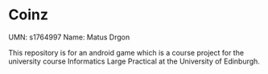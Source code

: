 # Coinz
UMN: s1764997     Name: Matus Drgon

This repository is for an android game which is a course project for the university course Informatics Large Practical at the University of Edinburgh.
